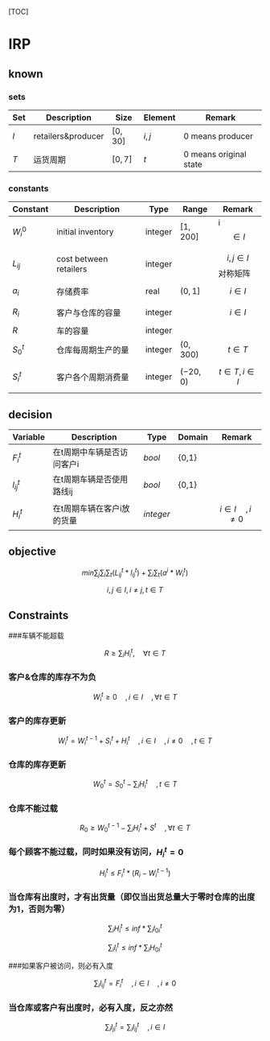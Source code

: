 [TOC]

# IRP



## known

### sets

| Set  | Description        | Size      | Element | Remark                 |
| :--- | ------------------ | --------- | ------- | ---------------------- |
| $I$  | retailers&producer | $[0, 30]$ | $i,j$   | 0 means producer       |
| $T$  | 运货周期           | $[0, 7]$  | $t$     | 0 means original state |

### constants

| Constant    | Description            | Type    | Range     | Remark                 |
| ----------- | ---------------------- | ------- | --------- | ---------------------- |
| $W^0_{i}$   | initial inventory      | integer | $[1,200]$ | i$$ \in I $$           |
| $L_{ij}$    | cost between retailers | integer |           | $$i,j \in I$$ 对称矩阵 |
| $a_{i}$     | 存储费率               | real    | $(0,1]$   | $$i \in I$$            |
| $R_{i}$     | 客户与仓库的容量       | integer |           | $$i \in I$$            |
| $R$         | 车的容量               | integer |           |                        |
| $S^{t}_{0}$ | 仓库每周期生产的量     | integer | $(0,300)$ | $$t \in T$$            |
| $S^{t}_{i}$ | 客户各个周期消费量     | integer | $(-20,0)$ | $$t \in T,i \in I$$    |

## decision

| Variable     | Description                | Type      | Domain | Remark                 |
| ------------ | -------------------------- | --------- | ------ | ---------------------- |
| $F^{t}_{i}$  | 在t周期中车辆是否访问客户i | $bool$    | {0,1}  |                        |
| $l^{t}_{ij}$ | 在t周期车辆是否使用路线ij  | $bool$    | {0,1}  |                        |
| $H^{t}_{i}$  | 在t周期车辆在客户i放的货量 | $integer$ |        | $$ i\in I\quad,i\ne0$$ |

## objective

$$min\sum_{j}\sum_{i}\sum_{t}(L^{t}_{ij}*l^t_{ij})+\sum_{i}\sum_{t}(a^{i}*W^{t}_{i})$$

$$i,j\in I,i \ne j,t\in T$$

## Constraints

###车辆不能超载

$$
R\ge\sum_{i}H^{t}_{i},\quad\forall t\in T
$$

### 客户&仓库的库存不为负

$$
W^{t}_{i}\ge0\quad,i\in I\quad,\forall t\in T
$$

### 客户的库存更新

$$
W^{t}_{i}=W^{t-1}_{i}+S^{t}_{i}+H^{t}_{i}\quad,i\in I\quad,i\ne0\quad,t\in T
$$

### 仓库的库存更新

$$
W^{t}_{0}=S^{t}_{0}-\sum_{i}H^{t}_{i}\quad,t\in T
$$

### 仓库不能过载

$$
R_{0}\ge W^{t-1}_{0}-\sum_{i}H^{t}_{i}+S^{t}\quad,\forall t\in T
$$

### 每个顾客不能过载，同时如果没有访问，$H^{t}_{i}=0$

$$
H^{t}_{i}\le F^{t}_{i}*(R_i-W^{t-1}_i)
$$

### 当仓库有出度时，才有出货量（即仅当出货总量大于零时仓库的出度为1，否则为零）

$$
\sum_{i}H^{t}_{i}\le inf*\sum_i l^{t}_{0i}
$$

$$
\sum_i l^{t}_i\le inf*\sum_{i}H^{t}_{0i}
$$

###如果客户被访问，则必有入度

$$
\sum_i l^{t}_{ij}=F^{t}_{i}\quad,i\in I\quad,i\ne0
$$

### 当仓库或客户有出度时，必有入度，反之亦然

$$
\sum_{i}l^{t}_{ji}=\sum_{i}l^{t}_{ij}\quad,i\in I
$$

